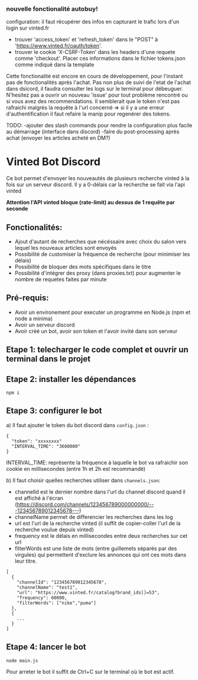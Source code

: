 ### nouvelle fonctionalité autobuy!

configuration:
  il faut récupérer des infos en capturant le trafic lors d'un login sur vinted.fr
  - trouver 'access_token' et 'refresh_token' dans le "POST" à 'https://www.vinted.fr/oauth/token'.
  - trouver le cookie 'X-CSRF-Token' dans les headers d'une requete comme 'checkout'.
  Placer ces informations dans le fichier tokens.json comme indiqué dans la template

Cette fonctionalité est encore en cours de développement, pour l'instant pas de fonctionalités après l'achat.
Pas non plus de suivi de l'etat de l'achat dans dsicord, il faudra consulter les logs sur le terminal pour débeuguer.
N'hesitez pas a ouvrir un nouveau 'issue' pour tout problème rencontré ou si vous avez des recommendations.
Il semblerait que le token n'est pas rafraichi malgrés la requête à l'url concerné => si il y a une erreur d'authentification il faut refaire la manip pour regenérer des tokens.

TODO:
-ajouter des slash commands pour rendre la configuration plus facile au démarrage (interface dans discord)
-faire du post-processing après achat (envoyer les articles acheté en DM?)




# Vinted Bot Discord

Ce bot permet d'envoyer les nouveautés de plusieurs recherche vinted à la fois sur un serveur discord. Il y a 0-délais car la recherche se fait via l'api vinted

**Attention l'API vinted bloque (rate-limit) au dessus de 1 requête par seconde</font>**

Fonctionalités:
----------
- Ajout d'autant de recherches que nécéssaire avec choix du salon vers lequel les nouveaux articles sont envoyés
- Possibilité de customiser la fréquence de recherche (pour minimiser les délais)
- Possibilité de bloquer des mots spécifiques dans le titre
- Possibilité d'intégrer des proxy (dans proxies.txt) pour augmenter le nombre de requetes faites par minute


Pré-requis:
----------

- Avoir un environement pour executer un programme en Node.js (npm et node a minima)
- Avoir un serveur discord
- Avoir créé un bot, avoir son token et l'avoir invité dans son serveur


Etape 1: telecharger le code complet et ouvrir un terminal dans le projet
-------

Etape 2: installer les dépendances
-------
```
npm i
```

Etape 3: configurer le bot
-------

a) Il faut ajouter le token du bot discord dans `config.json` :
```
{
  "token": "xxxxxxxx"
  "INTERVAL_TIME": "3600000"
}
```

INTERVAL_TIME: représente la fréquence à laquelle le bot va rafraichir son cookie en millisecondes (entre 1h et 2h est recommandé)

b) Il faut choisir quelles recherches utiliser dans `channels.json`:
  - channelId est le dernier nombre dans l'url du channel discord quand il est affiché à l'écran
(https://discord.com/channels/123456789000000000/---123456789012345678---)
  - channelName permet de differencier les recherches dans les log
  - url est l'url de la recherche vinted (il suffit de copier-coller l'url de la recherche voulue depuis vinted)
  - frequency est le délais en millisecondes entre deux recherches sur cet url
  - filterWords est une liste de mots (entre guillemets séparés par des virgules) qui permettent d'exclure les annonces qui ont ces mots dans leur titre.

```
[
  {
    "channelId": "123456789012345678",
    "channelName": "test1",
    "url": "https://www.vinted.fr/catalog?brand_ids[]=53",
    "frequency": 60000,
    "filterWords": ["nike","puma"]
  },
  {
    ...
  }
]
```


Etape 4: lancer le bot
-------
```
node main.js
```

Pour arreter le bot il suffit de Ctrl+C sur le terminal où le bot est actif.

